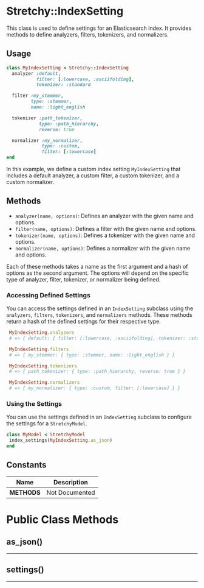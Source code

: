 # Stretchy::IndexSetting [](#class-Stretchy::IndexSetting) [](#top)
This class is used to define settings for an Elasticsearch index. 
It provides methods to define analyzers, filters, tokenizers, and normalizers.

## Usage
```ruby
class MyIndexSetting < Stretchy::IndexSetting
  analyzer :default, 
           filter: [:lowercase, :asciifolding],
           tokenizer: :standard

  filter :my_stemmer,
         type: :stemmer,
         name: :light_english

  tokenizer :path_tokenizer, 
            type: :path_hierarchy,
            reverse: true

  normalizer :my_normalizer, 
             type: :custom,
             filter: [:lowercase]
end
```

In this example, we define a custom index setting `MyIndexSetting` that includes a default analyzer, a custom filter, a custom tokenizer, and a custom normalizer.

## Methods
- `analyzer(name, options)`: Defines an analyzer with the given name and options.
- `filter(name, options)`: Defines a filter with the given name and options.
- `tokenizer(name, options)`: Defines a tokenizer with the given name and options.
- `normalizer(name, options)`: Defines a normalizer with the given name and options.

Each of these methods takes a name as the first argument and a hash of options as the second argument. The options will depend on the specific type of analyzer, filter, tokenizer, or normalizer being defined.

### Accessing Defined Settings
You can access the settings defined in an `IndexSetting` subclass using the `analyzers`, `filters`, `tokenizers`, and `normalizers` methods. These methods return a hash of the defined settings for their respective type.

```ruby
 MyIndexSetting.analyzers
 # => { default: { filter: [:lowercase, :asciifolding], tokenizer: :standard } }
```

```ruby
 MyIndexSetting.filters
 # => { my_stemmer: { type: :stemmer, name: :light_english } }
```

```ruby
 MyIndexSetting.tokenizers
 # => { path_tokenizer: { type: :path_hierarchy, reverse: true } }
```

```ruby
 MyIndexSetting.normalizers
 # => { my_normalizer: { type: :custom, filter: [:lowercase] } }
```
### Using the Settings
You can use the settings defined in an `IndexSetting` subclass to configure the settings for a `StretchyModel`.

```ruby
class MyModel < StretchyModel
 index_settings(MyIndexSetting.as_json)
end
```
    
## Constants
| Name | Description |
| ---- | ----------- |
| **METHODS[](#METHODS)** | Not Documented |

# Public Class Methods

      
## as_json() [](#method-c-as_json)
         
  
        
---


## settings() [](#method-c-settings)
         
  
        
---

